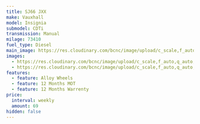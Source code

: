 ```yaml
---
title: SJ66 JXX
make: Vauxhall
model: Insignia
submodel: CDTi
transmission: Manual
milage: 73410
fuel_type: Diesel
main_image: https://res.cloudinary.com/bcnc/image/upload/c_scale,f_auto,q_auto,w_960/v1647799067/DSC01924_ave5e1.jpg
images:
  - https://res.cloudinary.com/bcnc/image/upload/c_scale,f_auto,q_auto,w_960/v1647799084/DSC01925_rwrudu.jpg
  - https://res.cloudinary.com/bcnc/image/upload/c_scale,f_auto,q_auto,w_960/v1647799106/DSC01926_rdnir8.jpg
features:
  - feature: Alloy Wheels
  - feature: 12 Months MOT
  - feature: 12 Months Warrenty
price:
  interval: weekly
  amount: 69
hidden: false
---
```

